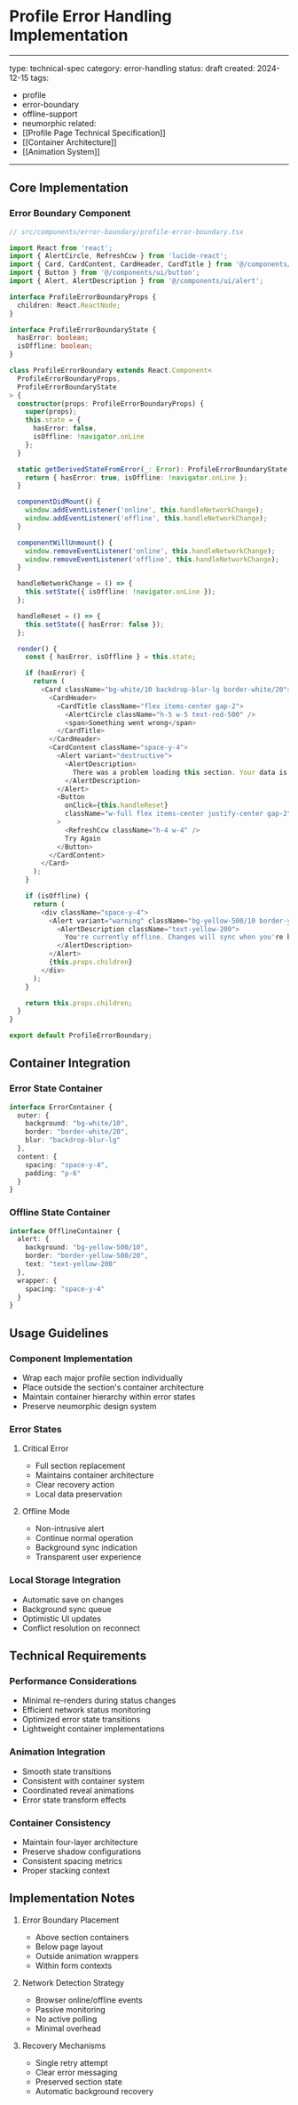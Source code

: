 # Profile Error Handling Implementation

---
type: technical-spec
category: error-handling
status: draft
created: 2024-12-15
tags:
  - profile
  - error-boundary
  - offline-support
  - neumorphic
related:
  - [[Profile Page Technical Specification]]
  - [[Container Architecture]]
  - [[Animation System]]
---

## Core Implementation

### Error Boundary Component
```typescript
// src/components/error-boundary/profile-error-boundary.tsx

import React from 'react';
import { AlertCircle, RefreshCcw } from 'lucide-react';
import { Card, CardContent, CardHeader, CardTitle } from '@/components/ui/card';
import { Button } from '@/components/ui/button';
import { Alert, AlertDescription } from '@/components/ui/alert';

interface ProfileErrorBoundaryProps {
  children: React.ReactNode;
}

interface ProfileErrorBoundaryState {
  hasError: boolean;
  isOffline: boolean;
}

class ProfileErrorBoundary extends React.Component<
  ProfileErrorBoundaryProps, 
  ProfileErrorBoundaryState
> {
  constructor(props: ProfileErrorBoundaryProps) {
    super(props);
    this.state = {
      hasError: false,
      isOffline: !navigator.onLine
    };
  }

  static getDerivedStateFromError(_: Error): ProfileErrorBoundaryState {
    return { hasError: true, isOffline: !navigator.onLine };
  }

  componentDidMount() {
    window.addEventListener('online', this.handleNetworkChange);
    window.addEventListener('offline', this.handleNetworkChange);
  }

  componentWillUnmount() {
    window.removeEventListener('online', this.handleNetworkChange);
    window.removeEventListener('offline', this.handleNetworkChange);
  }

  handleNetworkChange = () => {
    this.setState({ isOffline: !navigator.onLine });
  };

  handleReset = () => {
    this.setState({ hasError: false });
  };

  render() {
    const { hasError, isOffline } = this.state;

    if (hasError) {
      return (
        <Card className="bg-white/10 backdrop-blur-lg border-white/20">
          <CardHeader>
            <CardTitle className="flex items-center gap-2">
              <AlertCircle className="h-5 w-5 text-red-500" />
              <span>Something went wrong</span>
            </CardTitle>
          </CardHeader>
          <CardContent className="space-y-4">
            <Alert variant="destructive">
              <AlertDescription>
                There was a problem loading this section. Your data is safe and all changes have been saved locally.
              </AlertDescription>
            </Alert>
            <Button
              onClick={this.handleReset}
              className="w-full flex items-center justify-center gap-2"
            >
              <RefreshCcw className="h-4 w-4" />
              Try Again
            </Button>
          </CardContent>
        </Card>
      );
    }

    if (isOffline) {
      return (
        <div className="space-y-4">
          <Alert variant="warning" className="bg-yellow-500/10 border-yellow-500/20">
            <AlertDescription className="text-yellow-200">
              You're currently offline. Changes will sync when you're back online.
            </AlertDescription>
          </Alert>
          {this.props.children}
        </div>
      );
    }

    return this.props.children;
  }
}

export default ProfileErrorBoundary;
```

## Container Integration

### Error State Container
```typescript
interface ErrorContainer {
  outer: {
    background: "bg-white/10",
    border: "border-white/20",
    blur: "backdrop-blur-lg"
  },
  content: {
    spacing: "space-y-4",
    padding: "p-6"
  }
}
```

### Offline State Container
```typescript
interface OfflineContainer {
  alert: {
    background: "bg-yellow-500/10",
    border: "border-yellow-500/20",
    text: "text-yellow-200"
  },
  wrapper: {
    spacing: "space-y-4"
  }
}
```

## Usage Guidelines

### Component Implementation
- Wrap each major profile section individually
- Place outside the section's container architecture
- Maintain container hierarchy within error states
- Preserve neumorphic design system

### Error States
1. Critical Error
   - Full section replacement
   - Maintains container architecture
   - Clear recovery action
   - Local data preservation

2. Offline Mode
   - Non-intrusive alert
   - Continue normal operation
   - Background sync indication
   - Transparent user experience

### Local Storage Integration
- Automatic save on changes
- Background sync queue
- Optimistic UI updates
- Conflict resolution on reconnect

## Technical Requirements

### Performance Considerations
- Minimal re-renders during status changes
- Efficient network status monitoring
- Optimized error state transitions
- Lightweight container implementations

### Animation Integration
- Smooth state transitions
- Consistent with container system
- Coordinated reveal animations
- Error state transform effects

### Container Consistency
- Maintain four-layer architecture
- Preserve shadow configurations
- Consistent spacing metrics
- Proper stacking context

## Implementation Notes

1. Error Boundary Placement
   - Above section containers
   - Below page layout
   - Outside animation wrappers
   - Within form contexts

2. Network Detection Strategy
   - Browser online/offline events
   - Passive monitoring
   - No active polling
   - Minimal overhead

3. Recovery Mechanisms
   - Single retry attempt
   - Clear error messaging
   - Preserved section state
   - Automatic background recovery